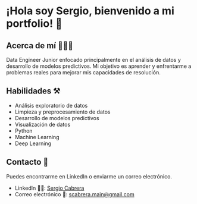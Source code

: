 # ¡Hola soy Sergio, bienvenido a mi portfolio! 👋

## Acerca de mí 👨🏻‍💼
Data Engineer Junior enfocado principalmente en el análisis de datos y desarrollo de modelos predictivos. Mi objetivo es aprender y enfrentarme a problemas reales para mejorar mis capacidades de resolución.
## Habilidades ⚒️
- Análisis exploratorio de datos <br>
- Limpieza y preprocesamiento de datos <br>
- Desarrollo de modelos predictivos <br>
- Visualización de datos <br>
- Python <br>
- Machine Learning <br>
- Deep Learning <br>

## Contacto 📨
Puedes encontrarme en LinkedIn o enviarme un correo electrónico.

- LinkedIn 👨‍💼: [Sergio Cabrera](https://www.linkedin.com/in/sergio-cabrera-dominguez-dev)<br>
- Correo electrónico 📧: scabrera.main@gmail.com

